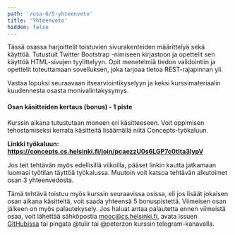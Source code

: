 ```yaml
---
path: '/osa-6/5-yhteenveto'
title: 'Yhteenveto'
hidden: false
---
```



Tässä osassa harjoittelit toistuvien sivurakenteiden määrittelyä sekä käyttöä. Tutustuit Twitter Bootstrap -nimiseen kirjastoon ja opettelit sen käyttöä HTML-sivujen tyylittelyyn. Opit menetelmiä tiedon validointiin ja opettelit toteuttamaan sovelluksen, joka tarjoaa tietoa REST-rajapinnan yli.


Vastaa lopuksi seuraavaan itsearviointikyselyyn ja keksi kurssimateriaalin kuudennesta osasta monivalintakysymys.


<quiz id="1648b82d-20e9-5635-8a02-c8cd57b5d1d1"></quiz>

<quiz id="cc0dd76b-2768-54d8-8390-1708efb02cf7"></quiz>

#### Osan käsitteiden kertaus (bonus) - 1 piste

Kurssin aikana tutustutaan moneen eri käsitteeseen. Voit oppimisen
tehostamiseksi kerrata käsitteitä lisäämällä niitä Concepts-työkaluun.

**Linkki työkaluun: https://concepts.cs.helsinki.fi/join/pcaezzU0s6LGP7c0tIta3lypV**

Jos teit tehtävän myös edellisillä viikoilla, pääset linkin kautta jatkamaan
luomasi työtilan täyttöä työkalussa. Muutoin voit katsoa tehtävän alkutoimet
osan 3 yhteenvedosta.

Tämä tehtävä toistuu myös kurssin seuraavissa osissa, eli jos lisäät jokaisen
osan aikana käsitteitä, voit saada yhteensä 5 bonuspistettä. Viimeisen osan
jälkeen on myös palautekysely. Jos haluat antaa palautetta ennen viimeistä
osaa, voit lähettää sähköpostia mooc@cs.helsinki.fi, avata issuen
[GitHubissa](https://github.com/rage/concepts) tai pingata @tulir tai @peterzon
kurssin telegram-kanavalla.
